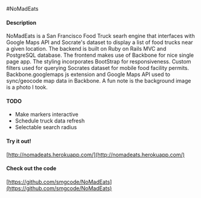 #NoMadEats

#### Description
NoMadEats is a San Francisco Food Truck searh engine that interfaces with Google Maps API and Socrate's dataset to display a list of food trucks near a given location. The backend is built on Ruby on Rails MVC and PostgreSQL database. The frontend makes use of Backbone for nice single page app. The styling incorporates BootStrap for responsiveness. Custom filters used for querying Socrates dataset for mobile food facility permits. Backbone.googlemaps js extension and Google Maps API used to sync/geocode map data in Backbone. A fun note is the background image is a photo I took.

#### TODO
<ul>
  <li>Make markers interactive</li>
  <li>Schedule truck data refresh</li>
  <li>Selectable search radius</li>
</ul>

#### Try it out!
[http://nomadeats.herokuapp.com/](http://nomadeats.herokuapp.com/)<br>

#### Check out the code
[https://github.com/smgcode/NoMadEats](https://github.com/smgcode/NoMadEats)